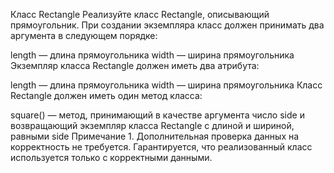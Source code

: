 Класс Rectangle
Реализуйте класс Rectangle, описывающий прямоугольник. При создании экземпляра класс должен принимать два аргумента в следующем порядке:

length — длина прямоугольника
width — ширина прямоугольника
Экземпляр класса Rectangle должен иметь два атрибута:

length — длина прямоугольника
width — ширина прямоугольника
Класс Rectangle должен иметь один метод класса:

square() — метод, принимающий в качестве аргумента число side и возвращающий экземпляр класса Rectangle c длиной и шириной, равными side
Примечание 1. Дополнительная проверка данных на корректность не требуется. Гарантируется, что реализованный класс используется только с корректными данными.